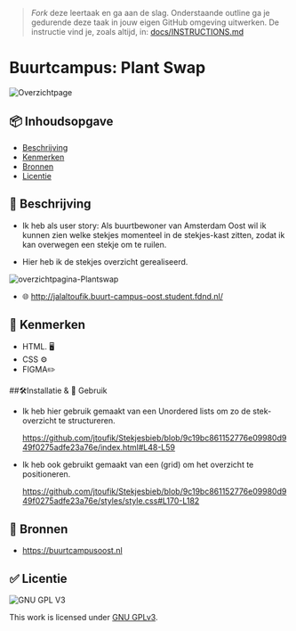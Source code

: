 > _Fork_ deze leertaak en ga aan de slag. Onderstaande outline ga je gedurende deze taak in jouw eigen GitHub omgeving uitwerken. De instructie vind je, zoals altijd, in: [docs/INSTRUCTIONS.md](docs/INSTRUCTIONS.md)

# Buurtcampus: Plant Swap
<!-- Geef je project een titel en schrijf in één zin wat het is -->
![Overzichtpage](https://user-images.githubusercontent.com/112856590/195826941-4a47959a-d0d7-477f-ba03-08e9cb6c673b.png)

## 📦 Inhoudsopgave

  * [Beschrijving](#beschrijving)
  * [Kenmerken](#kenmerken)
  * [Bronnen](#bronnen)
  * [Licentie](#licentie)

## 📝 Beschrijving

* Ik heb als user story: Als buurtbewoner van Amsterdam Oost wil ik kunnen zien welke stekjes momenteel in de stekjes-kast zitten, zodat ik kan overwegen een stekje om te ruilen.

* Hier heb ik de stekjes overzicht gerealiseerd.

![overzichtpagina-Plantswap](https://user-images.githubusercontent.com/112856590/195827091-17647cac-0cca-41c4-ad81-494d6283fceb.png)


* 🌐 http://jalaltoufik.buurt-campus-oost.student.fdnd.nl/


## 📍 Kenmerken
<!-- Bij Kenmerken staat welke technieken zijn gebruikt en hoe. Wat is de HTML structuur? Wat zijn de belangrijkste dingen in CSS? Wat is er met Javascript gedaan en hoe? Misschien heb je een framwork of library gebruikt? -->
* HTML. 🖥️ 
* CSS ⚙️
* FIGMA✏️

##🛠Installatie & 🔋 Gebruik

* Ik heb hier gebruik gemaakt van een Unordered lists om zo de stek-overzicht te structureren. 

  https://github.com/jtoufik/Stekjesbieb/blob/9c19bc861152776e09980d949f0275adfe23a76e/index.html#L48-L59

* Ik heb ook gebruikt gemaakt van een (grid) om het overzicht te positioneren.

  https://github.com/jtoufik/Stekjesbieb/blob/9c19bc861152776e09980d949f0275adfe23a76e/styles/style.css#L170-L182

## 📖  Bronnen

* https://buurtcampusoost.nl

## ✅ Licentie

![GNU GPL V3](https://www.gnu.org/graphics/gplv3-127x51.png)

This work is licensed under [GNU GPLv3](./LICENSE).
